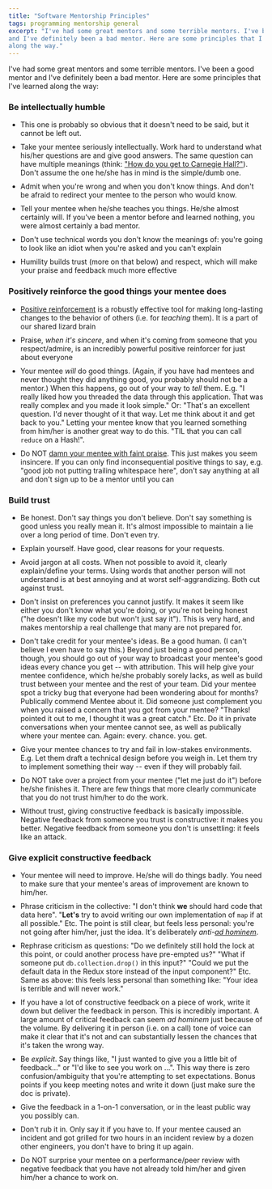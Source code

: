 ```yaml
---
title: "Software Mentorship Principles"
tags: programming mentorship general
excerpt: "I've had some great mentors and some terrible mentors. I've been a good mentor
and I've definitely been a bad mentor. Here are some principles that I've learned
along the way."
---
```


<style>
  li {
    margin-bottom: 10px;
  }
</style>

I've had some great mentors and some terrible mentors. I've been a good mentor
and I've definitely been a bad mentor. Here are some principles that I've learned
along the way:

### Be intellectually humble
  * This one is probably so obvious that it doesn't need to be said, but it
    cannot be left out.
  * Take your mentee seriously intellectually. Work hard to understand what
    his/her questions are and give good answers. The same question can have
    multiple meanings (think: ["How do you get to Carnegie Hall?"](https://www.carnegiehall.org/Explore/Articles/2020/04/10/The-Joke)). Don't assume the
    one he/she has in mind is the simple/dumb one.
  * Admit when you're wrong and when you don't know things. And don't
    be afraid to redirect your mentee to the person who would know.
  * Tell your mentee when he/she teaches you things. He/she almost certainly
    will. If you've been a mentor before and learned nothing, you were almost
    certainly a bad mentor.
  * Don't use technical words you don't know the meanings of: you're going to look like an
    idiot when you're asked and you can't explain
  * Humility builds trust (more on that below) and
    respect, which will make your praise and feedback much more effective

### Positively reinforce the good things your mentee does
  * [Positive reinforcement](https://en.wikipedia.org/wiki/Reinforcement) is a
    robustly effective tool for making long-lasting changes to the behavior of
    others (i.e. for _teaching_ them). It is a part of our shared lizard brain
  * Praise, _when it's sincere_, and when it's coming from someone that you
    respect/admire, is an incredibly powerful positive reinforcer for just
    about everyone
  * Your mentee _will_ do good things. (Again, if you have had mentees and never
    thought they did anything good, you probably should not be a mentor.) When
    this happens, go out of your way to _tell_ them. E.g. "I really liked how
    you threaded the data
    through this application. That was really complex and you made it look
    simple." Or: "That's an excellent question. I'd never thought of it that
    way. Let me think about it and get back to you."
    Letting your mentee know that you learned something from him/her is
    another great way to do this. "TIL that you can call `reduce` on a Hash!".
  * Do NOT [damn your mentee with faint
    praise](https://en.wikipedia.org/wiki/Damning_with_faint_praise). This
    just makes you seem insincere. If you can only find inconsequential positive
    things to say, e.g. "good job not putting trailing whitespace here", don't say
    anything at all and don't sign up to be a mentor until you can

### Build trust
  * Be honest. Don't say things you don't believe. Don't say something is good
    unless you really mean it. It's almost impossible to maintain a lie over a
    long period of time. Don't even try.
  * Explain yourself. Have good, clear reasons for your requests.
  * Avoid jargon at all costs. When not possible to avoid it, clearly
    explain/define your terms. Using words that another person will not
    understand is at best annoying and at worst self-aggrandizing. Both cut
    against trust.
  * Don't insist on preferences you cannot justify. It makes it seem like either
    you don't know what you're doing, or you're not being honest ("he doesn't
    like my code but won't just say it"). This is very hard, and makes
    mentorship a real challenge that many are not prepared for.
  * Don't take credit for your mentee's ideas. Be a good human. (I can't believe I even
    have to say this.) Beyond just being a good person, though, you should go out of your
    way to broadcast your mentee's good ideas every chance you get -- with attribution. This
    will help give your mentee confidence, which he/she probably sorely lacks, as well as
    build trust between your mentee and the rest of your team. Did your mentee spot a tricky
    bug that everyone had been wondering about for months? Publically commend Mentee about it.
    Did someone just complement you when you raised a concern that you got from your
    mentee? "Thanks! <Mentee> pointed it out to me, I thought it was a great catch." Etc.
    Do it in private conversations when your mentee cannot see, as well as publically
    where your mentee can. Again: every. chance. you. get.
  * Give your mentee chances to try and fail in low-stakes environments. E.g. Let them
    draft a technical design before you weigh in. Let them try to implement
    something their way -- even if they will probably fail.
  * Do NOT take over a project from your mentee ("let me just do it") before
    he/she finishes it. There are few things that more clearly communicate that
    you do not trust him/her to do the work.
  * Without trust, giving constructive feedback is
    basically impossible. Negative feedback from someone you trust is
    constructive: it makes you better. Negative feedback from someone you don't
    is unsettling: it feels like an attack.

### Give explicit constructive feedback
  * Your mentee will need to improve. He/she will do things badly. You need to
    make sure that your mentee's areas of improvement are known to him/her.
  * Phrase criticism in the collective: "I don't think __we__ should hard code
    that data here". "__Let's__ try to avoid writing our own
    implementation of
    `map` if at all possible." Etc. The point is still clear, but feels less
    personal: you're not going after him/her, just the idea. It's deliberately
    _anti-[ad hominem](https://en.wikipedia.org/wiki/Ad_hominem)_.
  * Rephrase criticism as questions: "Do we definitely still hold the lock at
    this point, or could another process have pre-empted us?" "What if someone
    put `db.collection.drop()` in this input?" "Could we put the default data in
    the Redux store instead of the input component?" Etc. Same as above: this feels
    less personal than something like: "Your idea is terrible and will never
    work."
  * If you have a lot of constructive feedback on a piece of work, write it down
    but deliver the feedback in person. This is incredibly important. A large
    amount of critical feedback can seem _ad hominem_ just because of the
    volume. By delivering
    it in person (i.e. on a call) tone of voice can make it clear that it's not and
    can substantially lessen the chances that it's taken the wrong way.
  * Be _explicit_. Say things like, "I just wanted to give you a little bit of
    feedback..." or "I'd like to see you work on ...". This way there is zero
    confusion/ambiguity that you're attempting to set expectations. Bonus points if
    you keep meeting notes and write it down (just make sure the doc is
    private).
  * Give the feedback in a 1-on-1 conversation, or in the least public way you
    possibly can.
  * Don't rub it in. Only say it if you have to. If your mentee caused an
    incident and got grilled for two hours in an incident review by a dozen
    other engineers, you don't have to bring it up again.
  * Do NOT surprise your mentee on a performance/peer review with
    negative feedback that you have not already told him/her and given him/her a
    chance to work on.
